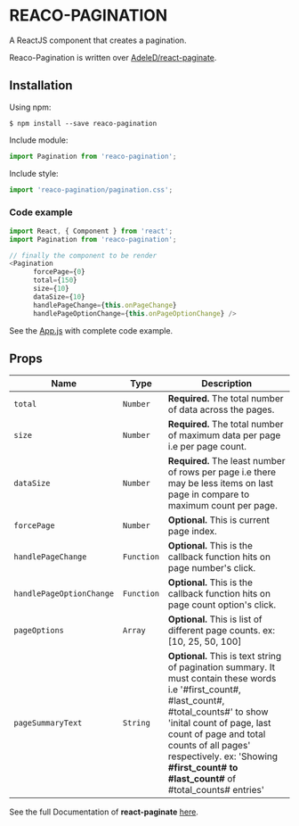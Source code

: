 # REACO-PAGINATION

A ReactJS component that creates a pagination.

Reaco-Pagination is written over [AdeleD/react-paginate](https://github.com/AdeleD/react-paginate).

## Installation

Using npm:
```shell
$ npm install --save reaco-pagination
```

Include module:
```javascript
import Pagination from 'reaco-pagination';
```

Include style:
```javascript
import 'reaco-pagination/pagination.css';
```

### Code example

```javascript
import React, { Component } from 'react';
import Pagination from 'reaco-pagination';

// finally the component to be render
<Pagination
      forcePage={0}
      total={150} 
      size={10} 
      dataSize={10}
      handlePageChange={this.onPageChange}
      handlePageOptionChange={this.onPageOptionChange} />
```

See the [App.js](https://github.com/ofbusiness/reaco/blob/master/src/App.js) with complete code example.

## Props
| Name                                       | Type        | Description  
| ---                                        | ---         | ---                                        
| `total`                                    | `Number`    | **Required.** The total number of data across the pages.
| `size`                                     | `Number`    | **Required.** The total number of maximum data per page i.e per page count.
| `dataSize`                                 | `Number`    | **Required.** The least number of rows per page i.e there may be less items on last page in compare to maximum count per page.
| `forcePage`                                | `Number`    | **Optional.** This is current page index.
| `handlePageChange`                         | `Function`  | **Optional.** This is the callback function hits on page number's click.
| `handlePageOptionChange`                   | `Function`  | **Optional.** This is the callback function hits on page count option's click.
| `pageOptions`                              | `Array`     | **Optional.** This is list of different page counts. ex: [10, 25, 50, 100]
| `pageSummaryText`                          | `String`    | **Optional.** This is text string of pagination summary. It must contain these words i.e '#first_count#, #last_count#, #total_counts#' to show 'inital count of page, last count of page and total counts of all pages' respectively. ex: 'Showing <strong>#first_count# to #last_count#</strong> of #total_counts# entries'

See the full Documentation of **react-paginate** [here](https://github.com/AdeleD/react-paginate).